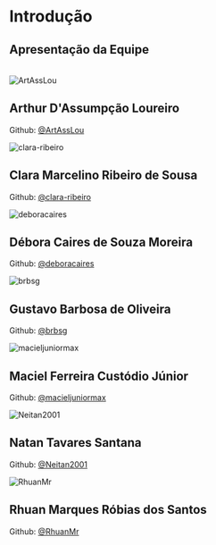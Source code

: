 # Introdução

## Apresentação da Equipe
</br>
<html>
    <head>
        <link rel="stylesheet" type="text/css" href="./custom.css">
    </head>
    <body>
        <div class="card">
            <img src="https://github.com/ArtAssLou.png" alt="ArtAssLou"/>
            <div class="info">
                <h2>Arthur D'Assumpção Loureiro </h2>
                <p>Github: <a href="https://github.com/ArtAssLou">@ArtAssLou</a></p>
            </div>
        </div>
        <div class="card">
            <img src="https://github.com/clara-ribeiro.png" alt="clara-ribeiro"/>
            <div class="info">
                <h2>Clara Marcelino Ribeiro de Sousa</h2>
                <p>Github: <a href="https://github.com/clara-ribeiro">@clara-ribeiro</a></p>
            </div>
        </div>
        <div class="card">
            <img src="https://github.com/deboracaires.png" alt="deboracaires"/>
            <div class="info">
                <h2>Débora Caires de Souza Moreira</h2>
                <p>Github: <a href="https://github.com/deboracaires">@deboracaires</a></p>
            </div>
        </div>
        <div class="card">
            <img src="https://github.com/brbsg.png" alt="brbsg"/>
            <div class="info">
                <h2>Gustavo Barbosa de Oliveira</h2>
                <p>Github: <a href="https://github.com/brbsg">@brbsg</a></p>
            </div>
        </div>
        <div class="card">
            <img src="https://github.com/macieljuniormax.png" alt="macieljuniormax"/>
            <div class="info">
                <h2>Maciel Ferreira Custódio Júnior</h2>
                <p>Github: <a href="https://github.com/macieljuniormax">@macieljuniormax</a></p>
            </div>
        </div>
        <div class="card">
            <img src="https://github.com/Neitan2001.png" alt="Neitan2001"/>
            <div class="info">
                <h2>Natan Tavares Santana</h2>
                <p>Github: <a href="https://github.com/Neitan2001">@Neitan2001</a></p>
            </div>
        </div>
        <div class="card">
            <img src="https://github.com/RhuanMr.png" alt="RhuanMr"/>
            <div class="info">
                <h2>Rhuan Marques Róbias dos Santos</h2>
                <p>Github: <a href="https://github.com/RhuanMr">@RhuanMr</a></p>
            </div>
        </div>
    </body>
</html>
